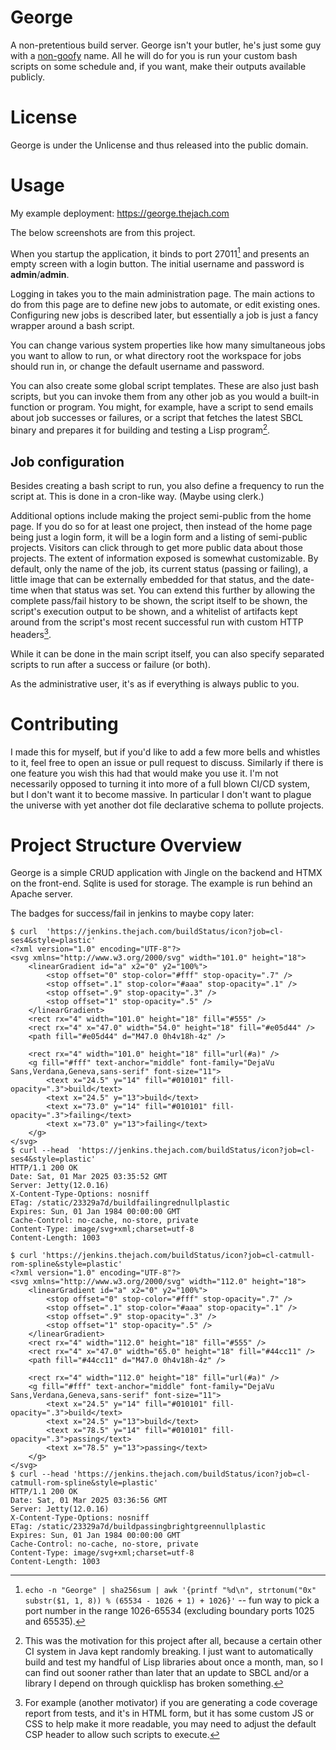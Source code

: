 # George

A non-pretentious build server. George isn't your butler, he's just some guy
with a [non-goofy](https://www.youtube.com/watch?v=oo8CrY_ZfFk) name. All he
will do for you is run your custom bash scripts on some schedule and, if you
want, make their outputs available publicly.

# License

George is under the Unlicense and thus released into the public domain.

# Usage

My example deployment: https://george.thejach.com

The below screenshots are from this project.

When you startup the application, it binds to port 27011[^1] and presents an
empty screen with a login button. The initial username and password is
**admin**/**admin**.

Logging in takes you to the main administration page. The main actions to do from this page are to define new jobs to automate, or edit existing ones.
Configuring new jobs is described later, but essentially a job is just a fancy wrapper around a bash script.

You can change various system properties like how many simultaneous jobs you want to allow to run, or what directory root the workspace for jobs should run in,
or change the default username and password.

You can also create some global script templates. These are also just bash scripts, but you can invoke them from any other job as you would a built-in function
or program. You might, for example, have a script to send emails about job successes or failures, or a script that fetches the latest SBCL binary and prepares
it for building and testing a Lisp program[^2].

## Job configuration

Besides creating a bash script to run, you also define a frequency to run the script at. This is done in a cron-like way. (Maybe using clerk.)

Additional options include making the project semi-public from the home page. If you do so for at least one project, then instead of the home page being just a
login form, it will be a login form and a listing of semi-public projects. Visitors can click through to get more public data about those projects. The extent
of information exposed is somewhat customizable. By default, only the name of the job, its current status (passing or failing), a little image that can be
externally embedded for that status, and the date-time when that status was set. You can extend this further by allowing the complete pass/fail history to be
shown,  the script itself to be shown, the script's execution output to be shown, and a whitelist of artifacts kept around from the script's most recent
successful run with custom HTTP headers[^3].

While it can be done in the main script itself, you can also specify separated scripts to run after a success or failure (or both).

As the administrative user, it's as if everything is always public to you.

[^1]: `echo -n "George" | sha256sum | awk '{printf "%d\n", strtonum("0x" substr($1, 1, 8)) % (65534 - 1026 + 1) + 1026}'`
-- fun way to pick a port number in the range 1026-65534 (excluding boundary ports 1025 and 65535).

[^2]: This was the motivation for this project after all, because a certain other CI system in Java kept randomly breaking. I just want to automatically build
and test my handful of Lisp libraries about once a month, man, so I can find out sooner rather than later that an update to SBCL and/or a library I depend on
through quicklisp has broken something.

[^3]: For example (another motivator) if you are generating a code coverage report from tests, and it's in HTML form, but it has some custom JS or CSS to help
make it more readable, you may need to adjust the default CSP header to allow such scripts to execute.

# Contributing

I made this for myself, but if you'd like to add a few more bells and whistles to it, feel free to open an issue or pull request to discuss. Similarly if there
is one feature you wish this had that would make you use it. I'm not necessarily opposed to turning it into more of a full blown CI/CD system, but I don't want
it to become massive. In particular I don't want to plague the universe with yet another dot file declarative schema to pollute projects.

# Project Structure Overview

George is a simple CRUD application with Jingle on the backend and HTMX on the front-end. Sqlite is used for storage. The example is run behind an Apache
server.

The badges for success/fail in jenkins to maybe copy later:
```
$ curl  'https://jenkins.thejach.com/buildStatus/icon?job=cl-ses4&style=plastic'
<?xml version="1.0" encoding="UTF-8"?>
<svg xmlns="http://www.w3.org/2000/svg" width="101.0" height="18">
    <linearGradient id="a" x2="0" y2="100%">
        <stop offset="0" stop-color="#fff" stop-opacity=".7" />
        <stop offset=".1" stop-color="#aaa" stop-opacity=".1" />
        <stop offset=".9" stop-opacity=".3" />
        <stop offset="1" stop-opacity=".5" />
    </linearGradient>
    <rect rx="4" width="101.0" height="18" fill="#555" />
    <rect rx="4" x="47.0" width="54.0" height="18" fill="#e05d44" />
    <path fill="#e05d44" d="M47.0 0h4v18h-4z" />

    <rect rx="4" width="101.0" height="18" fill="url(#a)" />
    <g fill="#fff" text-anchor="middle" font-family="DejaVu Sans,Verdana,Geneva,sans-serif" font-size="11">
        <text x="24.5" y="14" fill="#010101" fill-opacity=".3">build</text>
        <text x="24.5" y="13">build</text>
        <text x="73.0" y="14" fill="#010101" fill-opacity=".3">failing</text>
        <text x="73.0" y="13">failing</text>
    </g>
</svg>
$ curl --head  'https://jenkins.thejach.com/buildStatus/icon?job=cl-ses4&style=plastic'
HTTP/1.1 200 OK
Date: Sat, 01 Mar 2025 03:35:52 GMT
Server: Jetty(12.0.16)
X-Content-Type-Options: nosniff
ETag: /static/23329a7d/buildfailingrednullplastic
Expires: Sun, 01 Jan 1984 00:00:00 GMT
Cache-Control: no-cache, no-store, private
Content-Type: image/svg+xml;charset=utf-8
Content-Length: 1003

$ curl 'https://jenkins.thejach.com/buildStatus/icon?job=cl-catmull-rom-spline&style=plastic'
<?xml version="1.0" encoding="UTF-8"?>
<svg xmlns="http://www.w3.org/2000/svg" width="112.0" height="18">
    <linearGradient id="a" x2="0" y2="100%">
        <stop offset="0" stop-color="#fff" stop-opacity=".7" />
        <stop offset=".1" stop-color="#aaa" stop-opacity=".1" />
        <stop offset=".9" stop-opacity=".3" />
        <stop offset="1" stop-opacity=".5" />
    </linearGradient>
    <rect rx="4" width="112.0" height="18" fill="#555" />
    <rect rx="4" x="47.0" width="65.0" height="18" fill="#44cc11" />
    <path fill="#44cc11" d="M47.0 0h4v18h-4z" />

    <rect rx="4" width="112.0" height="18" fill="url(#a)" />
    <g fill="#fff" text-anchor="middle" font-family="DejaVu Sans,Verdana,Geneva,sans-serif" font-size="11">
        <text x="24.5" y="14" fill="#010101" fill-opacity=".3">build</text>
        <text x="24.5" y="13">build</text>
        <text x="78.5" y="14" fill="#010101" fill-opacity=".3">passing</text>
        <text x="78.5" y="13">passing</text>
    </g>
</svg>
$ curl --head 'https://jenkins.thejach.com/buildStatus/icon?job=cl-catmull-rom-spline&style=plastic'
HTTP/1.1 200 OK
Date: Sat, 01 Mar 2025 03:36:56 GMT
Server: Jetty(12.0.16)
X-Content-Type-Options: nosniff
ETag: /static/23329a7d/buildpassingbrightgreennullplastic
Expires: Sun, 01 Jan 1984 00:00:00 GMT
Cache-Control: no-cache, no-store, private
Content-Type: image/svg+xml;charset=utf-8
Content-Length: 1003
```



